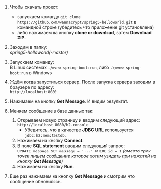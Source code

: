 1. Чтобы скачать проект:
    - запускаем команду `git clone https://github.com/wannacrypt/spring5-helloworld.git` в командной строке (убедитесь что приложение git установлена)   
    - либо нажимаем на кнопку **clone or download**, затем **Download ZIP**.
   
2. Заходим в папку:  
    *spring5-helloworld(-master)*

3. Запускаем команду:  
    В Linux системах `./mvnw spring-boot:run`, либо `.\mvnw spring-boot:run` в Windows

4. Ждём когда запуститься сервер. После запуска сервера заходим в браузере по адресу:  
    `http://localhost:8080`

5. Нажимаем на кнопку **Get Message**. И видим результат.

6. Меняем сообщение в базе данных так:
    1. Открываем новую страницу и вводим следующий адрес:  
    `http://localhost:8080/h2-console`
        - Убедитесь, что в качестве **JDBC URL** используется `jdbc:h2:mem:testdb`.
    2. Нажимаем на кнопку **Connect**.
    3. В поле **SQL statement** вводим следующий запрос:  
        `UPDATE message SET message = '...' WHERE id = 1` *(вместо трех точек пишем сообщение которое хотим увидеть при нажатий на кнопку **Get Message**)*
    4. Нажимаем на кнопку **Run**.
7. Еще раз нажимаем на кнопку **Get Message** и смотрим что сообщение обновилось.